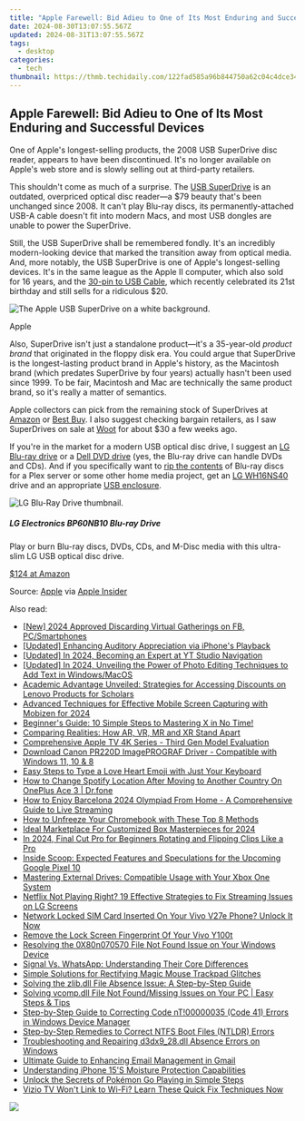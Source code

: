 ```yaml
---
title: "Apple Farewell: Bid Adieu to One of Its Most Enduring and Successful Devices"
date: 2024-08-30T13:07:55.567Z
updated: 2024-08-31T13:07:55.567Z
tags:
  - desktop
categories:
  - tech
thumbnail: https://thmb.techidaily.com/122fad585a96b844750a62c04c4dce3455583d7dfd3b684b7339ff82c163bd28.jpg
---
```


## Apple Farewell: Bid Adieu to One of Its Most Enduring and Successful Devices

One of Apple's longest-selling products, the 2008 USB SuperDrive disc reader, appears to have been discontinued. It's no longer available on Apple's web store and is slowly selling out at third-party retailers.

 This shouldn't come as much of a surprise. The [USB SuperDrive](https://www.apple.com/shop/product/MD564LL/A/apple-usb-superdrive) is an outdated, overpriced optical disc reader—a $79 beauty that's been unchanged since 2008\. It can't play Blu-ray discs, its permanently-attached USB-A cable doesn't fit into modern Macs, and most USB dongles are unable to power the SuperDrive.

 Still, the USB SuperDrive shall be remembered fondly. It's an incredibly modern-looking device that marked the transition away from optical media. And, more notably, the USB SuperDrive is one of Apple's longest-selling devices. It's in the same league as the Apple II computer, which also sold for 16 years, and the [30-pin to USB Cable](https://www.apple.com/shop/product/MA591G/C/apple-30-pin-to-usb-cable), which recently celebrated its 21st birthday and still sells for a ridiculous $20.

![The Apple USB SuperDrive on a white background.](https://static1.howtogeekimages.com/wordpress/wp-content/uploads/2024/08/7.jpg) 

Apple

 Also, SuperDrive isn't just a standalone product—it's a 35-year-old _product brand_ that originated in the floppy disk era. You could argue that SuperDrive is the longest-lasting product brand in Apple's history, as the Macintosh brand (which predates SuperDrive by four years) actually hasn't been used since 1999\. To be fair, Macintosh and Mac are technically the same product brand, so it's really a matter of semantics.

 Apple collectors can pick from the remaining stock of SuperDrives at [Amazon](https://www.amazon.com/Apple-MD564LL-A-USB-SuperDrive/dp/B011K4XZQ0/?tag=hotoge-20&ascsubtag=UUhtgUeUpU2004655&asc%5Frefurl=https%3A%2F%2Fwww.howtogeek.com%2Fapple-superdrive-discontinued%2F&asc%5Fcampaign=Short-Term) or [Best Buy](https://shop-links.co/link/?exclusive=1&publisher_slug=itechdaily19598&url=https%3A%2F%2Fwww.bestbuy.com%2Fsite%2Fapple-superdrive-8x-external-usb-double-layer-dvdrw-cd-rw-drive-silver%2F5856129.p%3FskuId%3D5856129). I also suggest checking bargain retailers, as I saw SuperDrives on sale at [Woot](https://www.anrdoezrs.net/links/3607085/type/dlg/sid/UUhtgUeUpU2004655/https://www.woot.com/) for about $30 a few weeks ago.

 If you're in the market for a modern USB optical disc drive, I suggest an [LG Blu-ray drive](https://www.amazon.com/LG-Electronics-Portable-Blu-ray-Optical/dp/B079LTC6ML/?tag=hotoge-20&ascsubtag=UUhtgUeUpU2004655&asc%5Frefurl=https%3A%2F%2Fwww.howtogeek.com%2Fapple-superdrive-discontinued%2F&asc%5Fcampaign=Short-Term) or a [Dell DVD drive](https://www.amazon.com/Dell-DW316-USB-DVD-Drive-DW316/dp/B00VWVZ0V0/?tag=hotoge-20&ascsubtag=UUhtgUeUpU2004655&asc%5Frefurl=https%3A%2F%2Fwww.howtogeek.com%2Fapple-superdrive-discontinued%2F&asc%5Fcampaign=Short-Term) (yes, the Blu-ray drive can handle DVDs and CDs). And if you specifically want to [rip the contents](https://facebook-video-share.techidaily.com/new-leveraging-consumer-reviews-for-youtube-wealth-creation/) of Blu-ray discs for a Plex server or some other home media project, get an [LG WH16NS40](https://www.amazon.com/LG-Super-Internal-Blu-ray-Rewriter/dp/B00E7B08MS/?tag=hotoge-20&ascsubtag=UUhtgUeUpU2004655&asc%5Frefurl=https%3A%2F%2Fwww.howtogeek.com%2Fapple-superdrive-discontinued%2F&asc%5Fcampaign=Short-Term) drive and an appropriate [USB enclosure](https://www.amazon.com/OWC-Mercury-Optical-External-Enclosure/dp/B06XRCCV44/?tag=hotoge-20&ascsubtag=UUhtgUeUpU2004655&asc%5Frefurl=https%3A%2F%2Fwww.howtogeek.com%2Fapple-superdrive-discontinued%2F&asc%5Fcampaign=Short-Term).

![LG Blu-Ray Drive thumbnail.](https://static1.howtogeekimages.com/wordpress/wp-content/uploads/2024/08/51tznphqwtl-_ac_sl1280_.jpg) 

#####  LG Electronics BP60NB10 Blu-ray Drive

Play or burn Blu-ray discs, DVDs, CDs, and M-Disc media with this ultra-slim LG USB optical disc drive.

[$124 at Amazon](https://www.amazon.com/LG-Electronics-Portable-Blu-ray-Optical/dp/B079LTC6ML/?tag=hotoge-20&ascsubtag=UUhtgUeUpU2004655&asc%5Frefurl=https%3A%2F%2Fwww.howtogeek.com%2Fapple-superdrive-discontinued%2F&asc%5Fcampaign=Short-Term) 

 Source: [Apple](https://www.apple.com/shop/product/MD564LL/A/apple-usb-superdrive) via [Apple Insider](https://appleinsider.com/articles/24/08/05/end-of-an-era-apples-superdrive-has-finally-sold-out-after-16-years?utm%5Fmedium=rss)

<ins class="adsbygoogle"
     style="display:block"
     data-ad-format="autorelaxed"
     data-ad-client="ca-pub-7571918770474297"
     data-ad-slot="1223367746"></ins>



<ins class="adsbygoogle"
     style="display:block"
     data-ad-client="ca-pub-7571918770474297"
     data-ad-slot="8358498916"
     data-ad-format="auto"
     data-full-width-responsive="true"></ins>

<span class="atpl-alsoreadstyle">Also read:</span>
<div><ul>
<li><a href="https://facebook-clips.techidaily.com/new-2024-approved-discarding-virtual-gatherings-on-fb-pcsmartphones/"><u>[New] 2024 Approved  Discarding Virtual Gatherings on FB, PC/Smartphones</u></a></li>
<li><a href="https://fox-cloud.techidaily.com/updated-enhancing-auditory-appreciation-via-iphones-playback/"><u>[Updated] Enhancing Auditory Appreciation via iPhone's Playback</u></a></li>
<li><a href="https://facebook-record-videos.techidaily.com/updated-in-2024-becoming-an-expert-at-yt-studio-navigation/"><u>[Updated] In 2024, Becoming an Expert at YT Studio Navigation</u></a></li>
<li><a href="https://fox-info.techidaily.com/updated-in-2024-unveiling-the-power-of-photo-editing-techniques-to-add-text-in-windowsmacos/"><u>[Updated] In 2024, Unveiling the Power of Photo Editing  Techniques to Add Text in Windows/MacOS</u></a></li>
<li><a href="https://techno-recovery.techidaily.com/academic-advantage-unveiled-strategies-for-accessing-discounts-on-lenovo-products-for-scholars/"><u>Academic Advantage Unveiled: Strategies for Accessing Discounts on Lenovo Products for Scholars</u></a></li>
<li><a href="https://video-screen-grab.techidaily.com/advanced-techniques-for-effective-mobile-screen-capturing-with-mobizen-for-2024/"><u>Advanced Techniques for Effective Mobile Screen Capturing with Mobizen for 2024</u></a></li>
<li><a href="https://techno-recovery.techidaily.com/beginners-guide-10-simple-steps-to-mastering-x-in-no-time/"><u>Beginner's Guide: 10 Simple Steps to Mastering X in No Time!</u></a></li>
<li><a href="https://tech-renaissance.techidaily.com/comparing-realities-how-ar-vr-mr-and-xr-stand-apart/"><u>Comparing Realities: How AR, VR, MR and XR Stand Apart</u></a></li>
<li><a href="https://techno-recovery.techidaily.com/comprehensive-apple-tv-4k-series-third-gen-model-evaluation/"><u>Comprehensive Apple TV 4K Series - Third Gen Model Evaluation</u></a></li>
<li><a href="https://driver-download.techidaily.com/download-canon-pr220d-imageprograf-driver-compatible-with-windows-11-10-and-8/"><u>Download Canon PR220D ImagePROGRAF Driver - Compatible with Windows 11, 10 & 8</u></a></li>
<li><a href="https://techno-recovery.techidaily.com/easy-steps-to-type-a-love-heart-emoji-with-just-your-keyboard/"><u>Easy Steps to Type a Love Heart Emoji with Just Your Keyboard</u></a></li>
<li><a href="https://fake-location.techidaily.com/how-to-change-spotify-location-after-moving-to-another-country-on-oneplus-ace-3-drfone-by-drfone-virtual-android/"><u>How to Change Spotify Location After Moving to Another Country On OnePlus Ace 3 | Dr.fone</u></a></li>
<li><a href="https://techno-recovery.techidaily.com/how-to-enjoy-barcelona-2024-olympiad-from-home-a-comprehensive-guide-to-live-streaming/"><u>How to Enjoy Barcelona 2024 Olympiad From Home - A Comprehensive Guide to Live Streaming</u></a></li>
<li><a href="https://techno-recovery.techidaily.com/how-to-unfreeze-your-chromebook-with-these-top-8-methods/"><u>How to Unfreeze Your Chromebook with These Top 8 Methods</u></a></li>
<li><a href="https://some-knowledge.techidaily.com/ideal-marketplace-for-customized-box-masterpieces-for-2024/"><u>Ideal Marketplace For Customized Box Masterpieces for 2024</u></a></li>
<li><a href="https://ai-driven-video-production.techidaily.com/in-2024-final-cut-pro-for-beginners-rotating-and-flipping-clips-like-a-pro/"><u>In 2024, Final Cut Pro for Beginners Rotating and Flipping Clips Like a Pro</u></a></li>
<li><a href="https://techno-recovery.techidaily.com/inside-scoop-expected-features-and-speculations-for-the-upcoming-google-pixel-10/"><u>Inside Scoop: Expected Features and Speculations for the Upcoming Google Pixel 10</u></a></li>
<li><a href="https://techno-recovery.techidaily.com/mastering-external-drives-compatible-usage-with-your-xbox-one-system/"><u>Mastering External Drives: Compatible Usage with Your Xbox One System</u></a></li>
<li><a href="https://techno-recovery.techidaily.com/netflix-not-playing-right-19-effective-strategies-to-fix-streaming-issues-on-lg-screens/"><u>Netflix Not Playing Right? 19 Effective Strategies to Fix Streaming Issues on LG Screens</u></a></li>
<li><a href="https://sim-unlock.techidaily.com/network-locked-sim-card-inserted-on-your-vivo-v27e-phone-unlock-it-now-by-drfone-android/"><u>Network Locked SIM Card Inserted On Your Vivo V27e Phone? Unlock It Now</u></a></li>
<li><a href="https://unlock-android.techidaily.com/remove-the-lock-screen-fingerprint-of-your-vivo-y100t-by-drfone-android/"><u>Remove the Lock Screen Fingerprint Of Your Vivo Y100t</u></a></li>
<li><a href="https://techno-recovery.techidaily.com/resolving-the-0x80n070570-file-not-found-issue-on-your-windows-device/"><u>Resolving the 0X80n070570 File Not Found Issue on Your Windows Device</u></a></li>
<li><a href="https://techno-recovery.techidaily.com/signal-vs-whatsapp-understanding-their-core-differences/"><u>Signal Vs. WhatsApp: Understanding Their Core Differences</u></a></li>
<li><a href="https://techno-recovery.techidaily.com/simple-solutions-for-rectifying-magic-mouse-trackpad-glitches/"><u>Simple Solutions for Rectifying Magic Mouse Trackpad Glitches</u></a></li>
<li><a href="https://techno-recovery.techidaily.com/solving-the-zlibdll-file-absence-issue-a-step-by-step-guide/"><u>Solving the zlib.dll File Absence Issue: A Step-by-Step Guide</u></a></li>
<li><a href="https://techno-recovery.techidaily.com/solving-vcompdll-file-not-foundmissing-issues-on-your-pc-easy-steps-and-tips/"><u>Solving vcomp.dll File Not Found/Missing Issues on Your PC | Easy Steps & Tips</u></a></li>
<li><a href="https://techno-recovery.techidaily.com/step-by-step-guide-to-correcting-code-nt00000035-code-41-errors-in-windows-device-manager/"><u>Step-by-Step Guide to Correcting Code nT!00000035 (Code 41) Errors in Windows Device Manager</u></a></li>
<li><a href="https://techno-recovery.techidaily.com/step-by-step-remedies-to-correct-ntfs-boot-files-ntldr-errors/"><u>Step-by-Step Remedies to Correct NTFS Boot Files (NTLDR) Errors</u></a></li>
<li><a href="https://techno-recovery.techidaily.com/troubleshooting-and-repairing-d3dx928dll-absence-errors-on-windows/"><u>Troubleshooting and Repairing d3dx9_28.dll Absence Errors on Windows</u></a></li>
<li><a href="https://techno-recovery.techidaily.com/ultimate-guide-to-enhancing-email-management-in-gmail/"><u>Ultimate Guide to Enhancing Email Management in Gmail</u></a></li>
<li><a href="https://techno-recovery.techidaily.com/understanding-iphone-15s-moisture-protection-capabilities/"><u>Understanding iPhone 15'S Moisture Protection Capabilities</u></a></li>
<li><a href="https://techno-recovery.techidaily.com/unlock-the-secrets-of-pokemon-go-playing-in-simple-steps/"><u>Unlock the Secrets of Pokémon Go Playing in Simple Steps</u></a></li>
<li><a href="https://techno-recovery.techidaily.com/vizio-tv-wont-link-to-wi-fi-learn-these-quick-fix-techniques-now/"><u>Vizio TV Won't Link to Wi-Fi? Learn These Quick Fix Techniques Now</u></a></li>
</ul></div>

<!-- affiliate ads begin -->
<a href="https://store.massmailsoftware.com/order/checkout.php?PRODS=1095219&QTY=1&AFFILIATE=108875&CART=1"><img src="https://secure.avangate.com/images/merchant/dc87c13749315c7217cdc4ac692e704c/banera_for_partners-20_%281%29.jpg" border="0"></a>
<!-- affiliate ads end -->